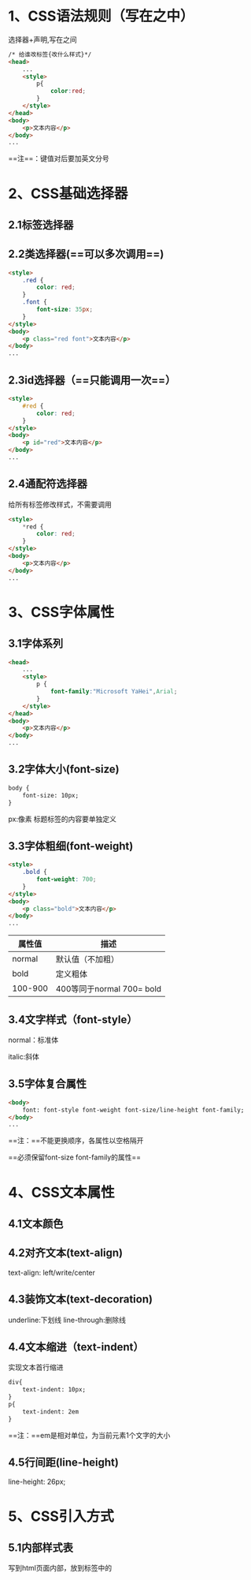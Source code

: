 # 1、CSS语法规则（写在<style></style>之中）

选择器+声明,写在<head></head>之间

```html
/* 给谁改标签{改什么样式}*/
<head>
    ...
    <style>
        p{
            color:red;
        }
    </style>
</head>
<body>
    <p>文本内容</p>
</body>
...
```

==注==：键值对后要加英文分号

# 2、CSS基础选择器

## 2.1标签选择器

## 2.2类选择器(==可以多次调用==)

```html
<style>
    .red {
        color: red;
    }
    .font {
        font-size: 35px;
    }
</style>
<body>
    <p class="red font">文本内容</p>
</body>
...
```

## 2.3id选择器（==只能调用一次==）

```html
<style>
    #red {
        color: red;
    }
</style>
<body>
    <p id="red">文本内容</p>
</body>
...
```

## 2.4通配符选择器

给所有标签修改样式，不需要调用

```html
<style>
    *red {
        color: red;
    }
</style>
<body>
    <p>文本内容</p>
</body>
...
```

# 3、CSS字体属性

## 3.1字体系列<font-family>

```html
<head>
    ...
    <style>
        p {
            font-family:"Microsoft YaHei",Arial;
        }
    </style>
</head>
<body>
    <p>文本内容</p>
</body>
...
```

## 3.2字体大小(font-size)

```html
body {
	font-size: 10px; 
}
```

px:像素  标题标签的内容要单独定义

## 3.3字体粗细(font-weight)

```html
<style>
    .bold {
        font-weight: 700;
    }
</style>
<body>
    <p class="bold">文本内容</p>
</body>
...
```

| 属性值  | 描述                      |
| ------- | ------------------------- |
| normal  | 默认值（不加粗）          |
| bold    | 定义粗体                  |
| 100-900 | 400等同于normal 700= bold |

## 3.4文字样式（font-style）

normal：标准体

italic:斜体

## 3.5字体复合属性

```html
<body>
    font: font-style font-weight font-size/line-height font-family;
</body>
...
```

==注：==不能更换顺序，各属性以空格隔开

==必须保留font-size font-family的属性==

# 4、CSS文本属性

## 4.1文本颜色

## 4.2对齐文本(text-align)

text-align: left/write/center

## 4.3装饰文本(text-decoration)

underline:下划线
line-through:删除线

## 4.4文本缩进（text-indent）

实现文本首行缩进

```html
div{
	text-indent: 10px;
}
p{
	text-indent: 2em
}
```

==注：==em是相对单位，为当前元素1个文字的大小

## 4.5行间距(line-height)

line-height: 26px;

# 5、CSS引入方式

## 5.1内部样式表

写到html页面内部，放到<head>标签中的<style>标签中

## 5.2行内样式表

在元素标签内部==style属性==中设定CSS样式

```html
<p style="color: pink;">文本内容</p>
```

## 5.3外部样式表

样式单独写到CSS文件中，之后把CSS文件引入到HTML文件页面中使用

引入外部样式表分两步：

1. 新建后缀名为.css的样式文件，把所有CSS代码都放入此文件中
2. 在HTML页面中，使用<link>标签引入这个文件

```css
<link rel="stylesheet" herf="css文件路径">
```

rel:定义当前文档与被链接文档之间的关系，指定为"stylesheet"，表样式表文件

定义外部样式表文件的RUL，可以是相对路径或绝对路径

# 6.Emmet语法

# 7.CSS的复合选择器

## 7.1后代选择器

```html
元素1 元素2 {样式声明}
```

==表示选择元素1中的所有元素2，给元素2中的内容修改样式，两个元素可以是任意选择器==

```html
<style>
    ol li {
        color: red;    
    }
    ol li a {
        color: pink; 
    }
    .nav li a{
        color: blue;
    }

</style>
<body>
    <ol>
        <li>文本1</li>
        <li><a herf="#">文本2</a></li>
    </ol>
     <ul>
   	   <li>文本3</li>
          <li><a herf="#">文本4</a></li>
    </ul>
    <ul class="nav">
         <li><a herf="#">文本5</a></li>
    </ul>
    
</body>
```













